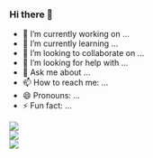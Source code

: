 ### Hi there 👋



- 🔭 I’m currently working on ...
- 🌱 I’m currently learning ...
- 👯 I’m looking to collaborate on ...
- 🤔 I’m looking for help with ...
- 💬 Ask me about ...
- 📫 How to reach me: ...
- 😄 Pronouns: ...
- ⚡ Fun fact: ...
<div>
<img src = "https://media.giphy.com/media/137EaR4vAOCn1S/giphy.gif">
</div>

<div>
<img src = "https://media.giphy.com/media/v1.Y2lkPTc5MGI3NjExYTM2NTQ4YmUzNjZmM2E4MjAzNjhkMTM2MmQ0NWMwMjFjNjMyNzgxZSZjdD1n/4KzpjLvJjJknJ5Xuak/giphy.gif">
</div>
<div>
<img src = "https://media.giphy.com/media/dxn6fRlTIShoeBr69N/giphy.gif">
</div>
